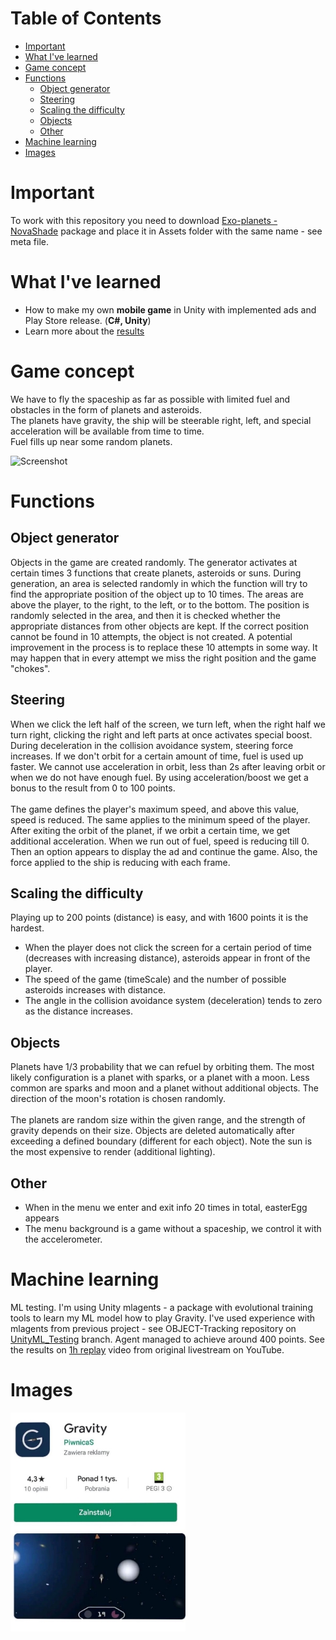 # Table of Contents
- [Important](#important)
- [What I've learned](#what-Ive-learned)
- [Game concept](#game-concept)
- [Functions](#functions)   
   - [Object generator](#object-generator)   
   - [Steering](#steering)   
   - [Scaling the difficulty](#scaling-the-difficulty)   
   - [Objects](#objects)   
   - [Other](#other)
- [Machine learning](#machine-learning)
- [Images](#images)



# Important
To work with this repository you need to download [Exo-planets - NovaShade]() package and place it in Assets folder with the same name - see meta file.



# What I've learned
* How to make my own **mobile game** in Unity with implemented ads and Play Store release. (**C#, Unity**)
* Learn more about the [results](https://medium.com/@akuba_15181/how-much-money-my-mobile-game-made-2a70a6ea9dd5)



# Game concept
We have to fly the spaceship as far as possible with limited fuel and obstacles in the form of planets and asteroids.<br>
The planets have gravity, the ship will be steerable right, left, and special acceleration will be available from time to time.<br>
Fuel fills up near some random planets.

![Screenshot](screenshot.png)



# Functions
## Object generator
Objects in the game are created randomly. The generator activates at certain times 3 functions that create planets, asteroids or suns. During generation, an area is selected randomly in which the function will try to find the appropriate position of the object up to 10 times. The areas are above the player, to the right, to the left, or to the bottom. The position is randomly selected in the area, and then it is checked whether the appropriate distances from other objects are kept. If the correct position cannot be found in 10 attempts, the object is not created. A potential improvement in the process is to replace these 10 attempts in some way. It may happen that in every attempt we miss the right position and the game "chokes".

## Steering
When we click the left half of the screen, we turn left, when the right half we turn right, clicking the right and left parts at once activates special boost. During deceleration in the collision avoidance system, steering force increases. If we don't orbit for a certain amount of time, fuel is used up faster. We cannot use acceleration in orbit, less than 2s after leaving orbit or when we do not have enough fuel. By using acceleration/boost we get a bonus to the result from 0 to 100 points.<br><br>
The game defines the player's maximum speed, and above this value, speed is reduced. The same applies to the minimum speed of the player. After exiting the orbit of the planet, if we orbit a certain time, we get additional acceleration. When we run out of fuel, speed is reducing till 0. Then an option appears to display the ad and continue the game. Also, the force applied to the ship is reducing with each frame.

## Scaling the difficulty
Playing up to 200 points (distance) is easy, and with 1600 points it is the hardest.
- When the player does not click the screen for a certain period of time (decreases with increasing distance), asteroids appear in front of the player.
- The speed of the game (timeScale) and the number of possible asteroids increases with distance.
- The angle in the collision avoidance system (deceleration) tends to zero as the distance increases.

## Objects
Planets have 1/3 probability that we can refuel by orbiting them. The most likely configuration is a planet with sparks, or a planet with a moon. Less common are sparks and moon and a planet without additional objects. The direction of the moon's rotation is chosen randomly.
<br><br>
The planets are random size within the given range, and the strength of gravity depends on their size. Objects are deleted automatically after exceeding a defined boundary (different for each object). Note the sun is the most expensive to render (additional lighting).

## Other
- When in the menu we enter and exit info 20 times in total, easterEgg appears
- The menu background is a game without a spaceship, we control it with the accelerometer.



# Machine learning
ML testing. I'm using Unity mlagents - a package with evolutional training tools to learn my ML model how to play Gravity. I've used experience with mlagents from previous project - see OBJECT-Tracking repository on [UnityML_Testing](https://github.com/adkuba/OBJECT-Tracking/tree/UnityML_Testing) branch. Agent managed to achieve around 400 points. See the results on [1h replay](https://youtu.be/BKEhLcxirBg) video from original livestream on YouTube.

# Images

<img src="store.jpg" height="350">
